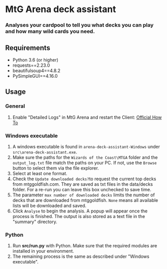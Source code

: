 # MtG Arena deck assistant
### Analyses your cardpool to tell you what decks you can play and how many wild cards you need.

## Requirements
* Python 3.6 (or higher)
* requests==2.23.0
* beautifulsoup4==4.8.2
* PySimpleGUI==4.16.0

## Usage
### General

1) Enable "Detailed Logs" in MtG Arena and restart the Client: [Official How To](https://mtgarena-support.wizards.com/hc/en-us/articles/360000726823-Creating-Log-Files)

### Windows executable
1) A windows executable is found in `arena-deck-assistant-Windows` under `src\arena-deck-assistant.exe`.
2) Make sure the paths for the `Wizards of the Coast\MTGA` folder and the `output_log.txt` file match the paths on your PC. If not, use the `Browse` button to select them via the file explorer.
3) Select at least one format.
4) Check the `Update downloaded decks?`to request the current top decks from mtggoldfish.com. They are saved as txt files in the data/decks folder. For a re-run you can leave this box unchecked to save time.
5) The parameter `max number of downloaded decks` limits the number of decks that are downloaded from mtggoldfish. `None` means all available lists will be downloaded and saved.
6) Click `Analyse` to begin the analysis. A popup will appear once the process is finished. The output is also stored as a text file in the "summary" directory.

### Python
1) Run **src/run.py** with Python. Make sure that the required modules are installed in your environment.
2) The remaining process is the same as described under "Windows executable".
